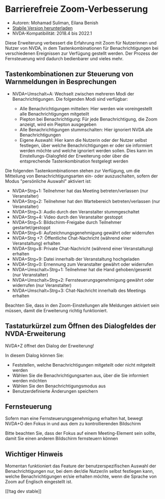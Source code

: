 # Barrierefreie Zoom-Verbesserung #

* Autoren: Mohamad Suliman, Eilana Benish
* [Stabile Version herunterladen][1]
* NVDA-Kompatibilität: 2018.4 bis 2022.1

Diese Erweiterung verbessert die Erfahrung mit Zoom für Nutzerinnen und
Nutzer von NVDA, in dem Tastenkombinationen für Benachrichtigungen bei
verschiedenen Ereignissen zur Verfügung gestellt werden. Der Prozess der
Fernsteuerung wird dadurch bedienbarer und vieles mehr.

## Tastenkombinationen zur Steuerung von Warnmeldungen in Besprechungen 

* NVDA+Umschalt+A: Wechselt zwischen mehreren Modi der
  Benachrichtigungen. Die folgenden Modi sind verfügbar:

    * Alle Benachrichtigungen mitteilen: Hier werden wie voreingestellt alle
      Benachrichtigungen mitgeteilt
    * Piepton bei Benachrichtigung: Für jede Benachrichtigung, die Zoom
      anzeigt, wird ein Piepton ausgegeben
    * Alle Benachrichtigungen stummschalten: Hier ignoriert NVDA alle
      Benachrichtigungen
    * Eigene Auswahl: Hier kann die Nutzerin oder der Nutzer selbst
      festlegen, über welche Benachrichtigungen er oder sie informiert
      werden möchte und welche ignoriert werden sollen. Dies kann im
      Einstellungs-Dialogfeld der Erweiterung oder über die entsprechende
      Tastenkombination festgelegt werden

Die folgenden Tastenkombinationen stehen zur Verfügung, um die Mitteilung
von Benachrichtigungsarten ein- oder auszuschalten, sofern der Modus
"persönliche Auswahl" aktiviert ist:

* NVDA+Strg+1: Teilnehmer hat das Meeting betreten/verlassen (nur
  Veranstalter)
* NVDA+Strg+2: Teilnehmer hat den Wartebereich betreten/verlassen (nur
  Veranstalter)
* NVDA+Strg+3: Audio durch den Veranstalter stummgeschaltet
* NVDA+Strg+4: Video durch den Veranstalter gestoppt
* NVDA+Strg+5: Bildschirm-Freigabe durch Teilnehmer gestartet/gestoppt
* NVDA+Strg+6: Aufzeichnungsgenehmigung gewährt oder widerrufen
* NVDA+Strg +7: Öffentliche Chat-Nachricht (während einer Veranstaltung)
  erhalten
* NVDA+Strg+8: Private Chat-Nachricht (während einer Veranstaltung) erhalten
* NVDA+Strg+9: Datei innerhalb der Veranstaltung hochgeladen
* NVDA+Strg+0: Ernennung zum Veranstalter gewährt oder widerrufen
* NVDA+Umschalt+Strg+1: Teilnehmer hat die Hand gehoben/gesenkt (nur
  Veranstalter)
* NVDA+Umschalt+Strg+2: Fernsteuerungsgenehmigung gewährt oder widerrufen
  (nur Veranstalter)
* NVDA+Umschalt+Strg+3: Chat-Nachricht innerhalb des Meetings erhalten


Beachten Sie, dass in den Zoom-Einstellungen alle Meldungen aktiviert sein
müssen, damit die Erweiterung richtig funktioniert.

## Tastaturkürzel zum Öffnen des Dialogfeldes der NVDA-Erweiterung

NVDA+Z öffnet den Dialog der Erweiterung!

In diesem Dialog können Sie:

* Feststellen, welche Benachrichtigungen mitgeteilt oder nicht mitgeteilt
  werden
* Wählen Sie die Benachrichtigungsarten aus, über die Sie informiert werden
  möchten
* Wählen Sie den Benachrichtigungsmodus aus
* Benutzerdefinierte Änderungen speichern

## Fernsteuerung

Sofern man eine Fernsteuerungsgenehmigung erhalten hat, bewegt NVDA+O den
Fokus in und aus dem zu kontrollierenden Bildschirm

Bitte beachten Sie, dass der Fokus auf einem Meeting-Element sein sollte,
damit Sie einen anderen Bildschirm fernsteuern können

## Wichtiger Hinweis

Momentan funktioniert das Feature der benutzerspezifischen Auswahl der
Benachrichtigungen nur, bei dem der/die Nutzer/in selbst festlegen kann,
welche Benachrichtigungen er/sie erhalten möchte, wenn die Sprache von Zoom
auf Englisch eingestellt ist.

[[!tag dev stable]]

[1]: https://www.nvaccess.org/addonStore/legacy?file=zoomEnhancements
